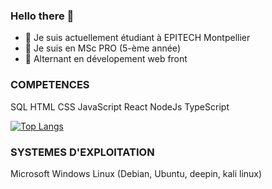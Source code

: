 ### Hello there 👋

- 🔭 Je suis actuellement étudiant à EPITECH Montpellier
- 🌱 Je suis en MSc PRO (5-ème année)
- 👯 Alternant en dévelopement web front

### COMPETENCES

SQL
HTML
CSS
JavaScript
React
NodeJs
TypeScript

[![Top Langs](https://github-readme-stats.vercel.app/api/top-langs/?username=caillau-thomas&layout=compact)](https://github.com/caillau-thomas/github-readme-stats)



### SYSTEMES D'EXPLOITATION

Microsoft Windows
Linux (Debian, Ubuntu, deepin, kali linux)

